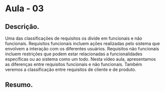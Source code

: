 # Aula - 03

## Descrição.

Uma das classificações de requisitos os divide em funcionais e não funcionais. Requisitos funcionais incluem ações realizadas pelo sistema que envolvem a interação com os diferentes usuários. Requisitos não funcionais incluem restrições que podem estar relacionadas a funcionalidades específicas ou ao sistema como um todo. Nesta vídeo aula, apresentamos as diferenças entre requisitos funcionais e não funcionais. Também veremos a classificação entre requisitos de cliente e de produto.

## Resumo.
